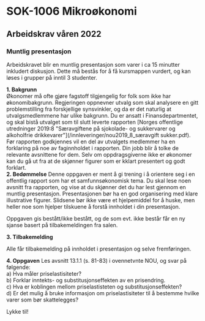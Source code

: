 # SOK-1006 Mikroøkonomi
## Arbeidskrav våren 2022

### Muntlig presentasjon

Arbeidskravet blir en muntlig presentasjon som varer i ca 15 minutter inkludert diskusjon. Dette må bestås for å få kursmappen vurdert, og kan løses i grupper på inntil 3 studenter.    

**1. Bakgrunn**    
Økonomer må ofte gjøre fagstoff tilgjengelig for folk som ikke har økonomibakgrunn.
Regjeringen oppnevner utvalg som skal analysere en gitt problemstilling fra forskjellige synsvinkler, og da er det naturlig at utvalgsmedlemmene har ulike bakgrunn.
Du er ansatt i Finansdepartmentet, og skal bistå utvalget som til slutt leverte rapporten 
[Norges offentlige utredninger 2019:8 "Særavgiftene på sjokolade- og sukkervarer og alkoholfrie drikkevarer"](/innleveringer/nou2019_8_særavgift sukker.pdf).
Før rapporten godkjennes vil en del av utvalgets medlemmer ha en forklaring på noe av faginnholdet i rapporten. Din jobb blir å tolke de relevante avsnittene for dem.
Selv om oppdragsgiverne ikke er økonomer kan du gå ut fra at de skjønner figurer som er kklart presentert og godt forklart.    
**2. Bedømmelse**
Denne oppgaven er ment å gi trening i å orientere seg i en offentlig rapport som har et samfunnsøkonomisk tema.
Du skal lese noen avsnitt fra rapporten, og vise at du skjønner det du har lest gjennom en muntlig presentasjon.
Presentasjonen bør ha en god organisering med klare illustrative figurer.
Slidsene bør ikke være et hjelpemiddel for å huske, men heller noe som hjelper tilskuene å forstå innholdet i din presentasjon.

Oppgaven gis bestått/ikke bestått, og de som evt. ikke består får en ny sjanse basert på tilbakemeldingen fra salen.

**3. Tilbakemelding**

Alle får tilbakemelding på innholdet i presentasjon og selve fremføringen.

**4. Oppgaven**
Les avsnitt 13.1.1 (s. 81-83) i ovennetvnte NOU, og svar på følgende:    
a) Hva måler priselastisiteter?   
b) Forklar inntekts- og substitusjonseffekten av en prisendring.    
c) Hva er koblingen mellom priselastisteten og substitusjonseffekten?    
d) Er det mulig å bruke informasjon om priselastisiteter til å bestemme hvilke varer som bør skattelegges?     

Lykke til!

